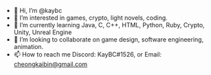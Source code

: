 - 👋 Hi, I’m @kaybc
- 👀 I’m interested in games, crypto, light novels, coding.
- 🌱 I’m currently learning Java, C, C++, HTML, Python, Ruby, Crypto, Unity, Unreal Engine
- 💞️ I’m looking to collaborate on game design, software engineering, animation.
- 📫 How to reach me Discord: KayBC#1526, or Email: cheongkaibin@gmail.com

<!---
kaybc/kaybc is a ✨ special ✨ repository because its `README.md` (this file) appears on your GitHub profile.
You can click the Preview link to take a look at your changes.
--->
